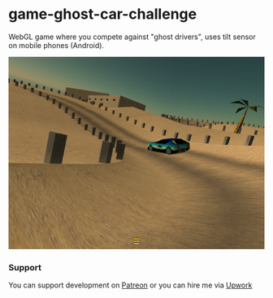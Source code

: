 # game-ghost-car-challenge
WebGL game where you compete against "ghost drivers", uses tilt sensor on mobile phones (Android).

[<img src="image/demo.jpg">](https://dvhx.github.io/game-ghost-car-challenge/)

### Support

You can support development on [Patreon](https://www.patreon.com/DusanHalicky) or you can hire me via [Upwork](https://www.upwork.com/freelancers/~013b4c3d6e772fdb01)


